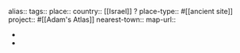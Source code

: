 alias::
tags::
place::
country:: [[Israel]] ? 
place-type:: #[[ancient site]] 
project:: #[[Adam's Atlas]] 
nearest-town::
map-url::

-
-
